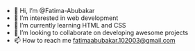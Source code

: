 - 👋 Hi, I’m @Fatima-Abubakar
- 👀 I’m interested in web development
- 🌱 I’m currently learning HTML and CSS
- 💞️ I’m looking to collaborate on developing awesome projects
- 📫 How to reach me fatimaabubakar.102003@gmail.com

<!---
Fatima-Abubakar/Fatima-Abubakar is a ✨ special ✨ repository because its `README.md` (this file) appears on your GitHub profile.
You can click the Preview link to take a look at your changes.
--->
